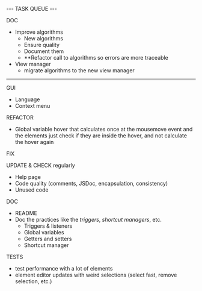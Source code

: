 
--- TASK QUEUE ---

DOC

- Improve algorithms
  - New algorithms
  - Ensure quality
  - Document them
  - **Refactor call to algorithms so errors are more traceable
- View manager 
  - migrate algorithms to the new view manager

------------------

GUI
  - Language
  - Context menu

REFACTOR 
  - Global variable hover that calculates once at the mousemove event and the elements just check if they are inside the hover, and not calculate the hover again

FIX

UPDATE & CHECK regularly
  - Help page
  - Code quality (comments, JSDoc, encapsulation, consistency)
  - Unused code

DOC
  - README
  - Doc the practices like the *triggers*, *shortcut managers*, etc.
    - Triggers & listeners
    - Global variables
    - Getters and setters
    - Shortcut manager

TESTS
  - test performance with a lot of elements
  - element editor updates with weird selections (select fast, remove selection, etc.)